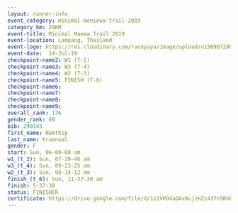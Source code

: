 ```yaml
---
layout: runner-info 
event_category: minimal-meniewa-trail-2019 
category_km: 29KM 
event-title: Minimal Maewa Trail 2019 
event-location: Lampang, Thailand 
event-logo: https://res.cloudinary.com/raceyaya/image/upload/v1569072805/logo/minimal-trail_ktnvsp.jpg 
event-date:  14-Jul-19 
checkpoint-name2: W1 (T-2) 
checkpoint-name3: W3 (T-4) 
checkpoint-name4: W2 (T-3) 
checkpoint-name5: FINISH (T-6) 
checkpoint-name6: 
checkpoint-name7: 
checkpoint-name8: 
checkpoint-name9: 
overall_rank: 176
gender_rank: 66
bib: 290143
first_name: Namthip
last_name: Kruenual
gender: F
start: Sun, 06-00-00 am
w1_(t_2): Sun, 07-29-46 am
w3_(t_4): Sun, 09-23-25 am
w2_(t_3): Sun, 08-14-12 am
finish_(t_6): Sun, 11-37-30 am
finish: 5-37-30
status: FINISHER
certificate: https://drive.google.com/file/d/11IVPO4aDAv8ujzHZz437n5RnklDsIryr/view?usp=sharing
---
```

